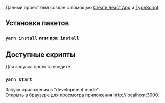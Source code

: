Данный проект был создан с помощью [Create React App](https://github.com/facebook/create-react-app) и [TypeScript](https://www.typescriptlang.org/).


## Установка пакетов

### `yarn install` или `npm install`

## Доступные скрипты

Для запуска проекта введите

### `yarn start`

Запуск приложения в  "development mode".<br />
Открыть в браузере для просмотра приложения [http://localhost:3000](http://localhost:3000).